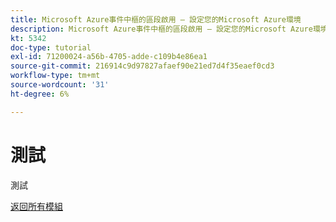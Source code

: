 ```yaml
---
title: Microsoft Azure事件中樞的區段啟用 — 設定您的Microsoft Azure環境
description: Microsoft Azure事件中樞的區段啟用 — 設定您的Microsoft Azure環境
kt: 5342
doc-type: tutorial
exl-id: 71200024-a56b-4705-adde-c109b4e86ea1
source-git-commit: 216914c9d97827afaef90e21ed7d4f35eaef0cd3
workflow-type: tm+mt
source-wordcount: '31'
ht-degree: 6%

---
```


# 測試

測試

[返回所有模組](./../../../overview.md)
